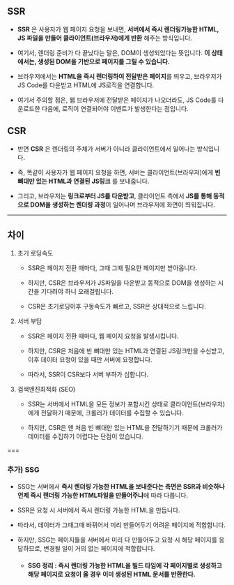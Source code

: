 ## SSR

- **SSR** 은 사용자가 웹 페이지 요청을 보내면, **서버에서 즉시 렌더링가능한 HTML, JS 파일을 만들어 클라이언트(브라우저)에게 반환** 해주는 방식입니다. 

- 여기서, 렌더링 준비가 다 끝났다는 말은, DOM이 생성되었다는 뜻입니다. **이 상태에서는, 생성된 DOM을 기반으로 페이지를 그릴 수 있습니다.**

- 브라우저에서는 **HTML을 즉시 렌더링하여 전달받은 페이지**를 띄우고, 브라우저가 JS Code를 다운받고 HTML에 JS로직을 연결합니다.

- 여기서 주의할 점은, 웹 브라우저에 전달받은 페이지가 나오더라도, JS Code를 다운로드한 다음에, 로직이 연결되어야 이벤트가 발생한다는 점입니다.

## CSR

- 반면 **CSR** 은 렌더링의 주체가 서버가 아니라 클라이언트에서 일어나는 방식입니다. 

- 즉, 똑같이 사용자가 웹 페이지 요청을 하면, 서버는 클라이언트(브라우저)에게 **빈 뼈대만 있는 HTML과 연결된 JS링크** 를 보내줍니다.

- 그리고, 브라우저는 **링크로부터 JS를 다운받고**, 클라이언트 측에서 **JS를 통해 동적으로 DOM을 생성하는 렌더링 과정**이 일어나며 브라우저에 화면이 띄워집니다.

---

## 차이

1. 초기 로딩속도 
    - SSR은 페이지 전환 때마다, 그때 그때 필요한 페이지만 받아옵니다. 
    
    - 하지만, CSR은 브라우저가 JS파일을 다운받고 동적으로 DOM을 생성하는 시간을 기다려야 하니 오래걸립니다.

    - CSR은 초기로딩이후 구동속도가 빠르고, SSR은 상대적으로 느립니다.

2. 서버 부담
    - SSR은 페이지 전환 때마다, 웹 페이지 요청을 발생시킵니다.

    - 하지만, CSR은 처음에 빈 뼈대만 있는 HTML과 연결된 JS링크만을 수신받고, 이후 데이터 요청이 있을 때만 서버에 요청합니다.

    - 따라서, SSR이 CSR보다 서버 부하가 십합니다.

3. 검색엔진최적화 (SEO)
    - SSR는 서버에서 HTML을 모든 정보가 포함시킨 상태로 클라이언트(브라우저)에게 전달하기 때문에, 크롤러가 데이터를 수집할 수 있습니다.

    - 하지만, CSR은 맨 처음 빈 뼈대만 있는 HTML을 전달하기기 때문에 크롤러가 데이터를 수집하기 어렵다는 단점이 있습니다.


===

### 추가) SSG

- SSG는 서버에서 **즉시 렌더링 가능한 HTML을 보내준다는 측면은 SSR과 비슷하나 언제 즉시 렌더링 가능한 HTML파일을 만들어주냐**에 따라 다릅니다. 

- SSR은 요청 시 서버에서 즉시 렌더링 가능한 HTML을 만듭니다.
- 따라서, 데이터가 그때그때 바뀌어서 미리 만들어두기 어려운 페이지에 적합합니다.

- 하지만, SSG는 페이지들을 서버에서 미리 다 만들어두고 요청 시 해당 페이지를 응답하므로, 변경될 일이 거의 없는 페이지에 적합합니다.

    * #### **SSG 정리** : **즉시 렌더링 가능한 HTML을 빌드 타임에 각 페이지별로 생성**하고 해당 페이지로 요청이 올 경우 이미 생성된 HTML 문서를 반환한다.